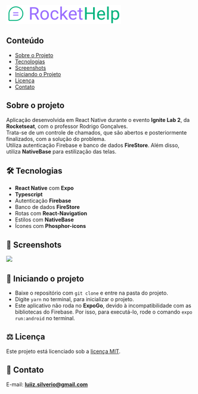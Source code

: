 ![](https://github.com/luiizsilverio/help/blob/main/src/assets/logo_secondary.svg)

## Conteúdo
* [Sobre o Projeto](#sobre-o-projeto)
* [Tecnologias](#hammer_and_wrench-tecnologias)
* [Screenshots](#camera_flash-screenshots)
* [Iniciando o Projeto](#car-Iniciando-o-projeto)
* [Licença](#balance_scale-licença)
* [Contato](#email-contato)

## Sobre o projeto
Aplicação desenvolvida em React Native durante o evento __Ignite Lab 2__, da __Rocketseat__, com o professor Rodrigo Gonçalves.<br />
Trata-se de um controle de chamados, que são abertos e posteriormente finalizados, com a solução do problema.<br />
Utiliza autenticação Firebase e banco de dados __FireStore__. Além disso, utiliza __NativeBase__ para estilização das telas.<br />

## :hammer_and_wrench: Tecnologias
* __React Native__ com __Expo__
* __Typescript__
* Autenticação __Firebase__
* Banco de dados __FireStore__
* Rotas com __React-Navigation__
* Estilos com __NativeBase__
* Ícones com __Phosphor-icons__

## :camera_flash: Screenshots
![](https://github.com/luiizsilverio/help/blob/main/assets/help.gif)

## :car: Iniciando o projeto
* Baixe o repositório com ``` git clone ``` e entre na pasta do projeto.
* Digite ``` yarn ``` no terminal, para inicializar o projeto.
* Este aplicativo não roda no __ExpoGo__, devido à incompatibilidade com as bibliotecas do Firebase. Por isso, para executá-lo, rode o comando ``` expo run:android ``` no terminal.

## :balance_scale: Licença
Este projeto está licenciado sob a [licença MIT](LICENSE).

## :email: Contato

E-mail: [**luiiz.silverio@gmail.com**](mailto:luiiz.silverio@gmail.com)
